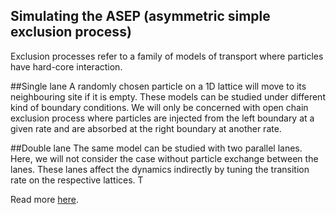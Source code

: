## Simulating the ASEP (asymmetric simple exclusion process)
Exclusion processes refer to a family of models of transport where particles have hard-core interaction.


##Single lane
A randomly chosen particle on a 1D lattice will move to its neighbouring site if it is empty. These models can be studied under different kind of boundary conditions. We will only be concerned with open chain exclusion process where particles are injected from the left boundary at a given rate and are absorbed at the right boundary at another rate.

##Double lane
The same model can be studied with two parallel lanes. Here, we will not consider the case without particle exchange between the lanes. These lanes affect the dynamics indirectly by tuning the transition rate on the respective lattices. T


Read more [here](http://rajeshrinet.github.io/blog/2014/asep/).
